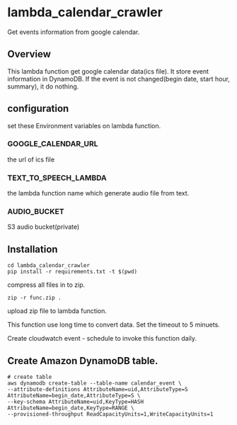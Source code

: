 # lambda_calendar_crawler
Get events information from google calendar.

## Overview

This lambda function get google calendar data(ics file).
It store event information in DynamoDB.
If the event is not changed(begin date, start hour, summary), it do nothing.

## configuration

set these Environment variables on lambda function.

### GOOGLE_CALENDAR_URL

the url of ics file

### TEXT_TO_SPEECH_LAMBDA

the lambda function name which generate audio file from text.

### AUDIO_BUCKET

S3 audio bucket(private)

## Installation

```
cd lambda_calendar_crawler
pip install -r requirements.txt -t $(pwd)
```

compress all files in to zip.
```
zip -r func.zip .
```

upload zip file to lambda function.

This function use long time to convert data.
Set the timeout to 5 minuets.

Create cloudwatch event - schedule to invoke this function daily.

## Create Amazon DynamoDB table.

  ``` shell
  # create table
  aws dynamodb create-table --table-name calendar_event \
  --attribute-definitions AttributeName=uid,AttributeType=S AttributeName=begin_date,AttributeType=S \
  --key-schema AttributeName=uid,KeyType=HASH AttributeName=begin_date,KeyType=RANGE \
  --provisioned-throughput ReadCapacityUnits=1,WriteCapacityUnits=1
```
